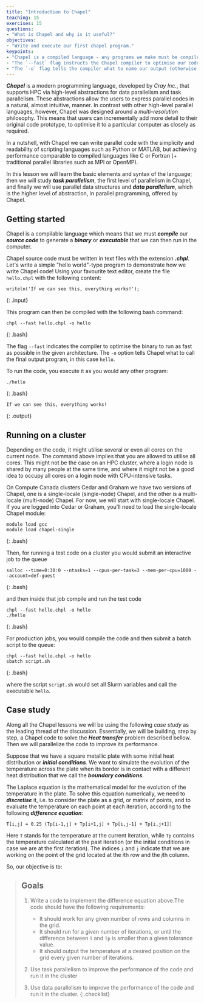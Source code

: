 ```yaml
---
title: "Introduction to Chapel"
teaching: 15 
exercises: 15 
questions:
- "What is Chapel and why is it useful?"
objectives:
- "Write and execute our first chapel program."
keypoints:
- "Chapel is a compiled language - any programs we make must be compiled with `chpl`."
- "The `--fast` flag instructs the Chapel compiler to optimise our code."
- "The `-o` flag tells the compiler what to name our output (otherwise it gets named `a.out`)"
---
```


**_Chapel_** is a modern programming language, developed by _Cray Inc._, that supports HPC via high-level abstractions for data parallelism and task parallelism. These abstractions allow the users to express parallel codes in a natural, almost intuitive, manner. In contrast with other high-level parallel languages, however, Chapel was designed around a _multi-resolution_ philosophy. This means that users can incrementally add more detail to their original code prototype, to optimise it to a particular computer as closely as required. 

In a nutshell, with Chapel we can write parallel code with the simplicity and readability of scripting languages such as Python or MATLAB, but achieving performance comparable to compiled languages like C or Fortran (+ traditional parallel libraries such as MPI or OpenMP).

In this lesson we will learn the basic elements and syntax of the language; then we will study **_task parallelism_**, the first level of parallelism in Chapel, and finally we will use parallel data structures and **_data parallelism_**, which is the higher level of abstraction, in parallel programming, offered by Chapel. 

## Getting started

Chapel is a compilable language which means that we must **_compile_** our **_source code_** to generate a **_binary_** or **_executable_** that we can then run in the computer. 

Chapel source code must be written in text files with the extension **_.chpl_**. 
Let's write a simple "hello world"-type program to demonstrate how we write Chapel code!
Using your favourite text editor, create the file `hello.chpl` with the following content:

```
writeln('If we can see this, everything works!');
```
{: .input}

This program can then be compiled with the following bash command:

~~~
chpl --fast hello.chpl -o hello
~~~
{: .bash}

The flag `--fast` indicates the compiler to optimise the binary to run as fast as possible in the given architecture.
The `-o` option tells Chapel what to call the final output program, in this case `hello`.

To run the code, you execute it as you would any other program:

~~~
./hello
~~~
{: .bash}
```
If we can see this, everything works!
```
{: .output}

## Running on a cluster

Depending on the code, it might utilise several or even all cores on the current node. The command above
implies that you are allowed to utilise all cores. This might not be the case on an HPC cluster, where a
login node is shared by many people at the same time, and where it might not be a good idea to occupy all
cores on a login node with CPU-intensive tasks.

On Compute Canada clusters Cedar and Graham we have two versions of Chapel, one is a single-locale
(single-node) Chapel, and the other is a multi-locale (multi-node) Chapel. For now, we will start with
single-locale Chapel. If you are logged into Cedar or Graham, you'll need to load the single-locale
Chapel module:

~~~
module load gcc
module load chapel-single
~~~
{: .bash}

Then, for running a test code on a cluster you would submit an interactive job to the queue

~~~
salloc --time=0:30:0 --ntasks=1 --cpus-per-task=3 --mem-per-cpu=1000 --account=def-guest
~~~
{: .bash}

and then inside that job compile and run the test code

~~~
chpl --fast hello.chpl -o hello
./hello
~~~
{: .bash}

For production jobs, you would compile the code and then submit a batch script to the queue:

~~~
chpl --fast hello.chpl -o hello
sbatch script.sh
~~~
{: .bash}

where the script `script.sh` would set all Slurm variables and call the executable `hello`.

## Case study

Along all the Chapel lessons we will be using the following _case study_ as the leading thread of the discussion. Essentially, we will be building, step by step, a Chapel code to solve the **_Heat transfer_** problem described bellow. Then we will parallelize the code to improve its performance. 

Suppose that we have a square metallic plate with some initial heat distribution or **_initial conditions_**. We want to simulate the evolution of the temperature across the plate when its border is in contact with a different heat distribution that we call the **_boundary conditions_**. 

The Laplace equation is the mathematical model for the evolution of the temperature in the plate. To solve this equation numerically, we need to **_discretise_** it, i.e. to consider the plate as a grid, or matrix of points, and to evaluate the temperature on each point at each iteration, according to the following **_difference equation_**:

```
T[i,j] = 0.25 (Tp[i-1,j] + Tp[i+1,j] + Tp[i,j-1] + Tp[i,j+1])
```
Here `T` stands for the temperature at the current iteration, while `Tp` contains the temperature calculated at the past iteration (or the initial conditions in case we are at the first iteration). The indices `i` and `j` indicate that we are working on the point of the grid located at the *i*th row and the *j*th column. 

So, our objective is to:

> ## Goals
> 1. Write a code to implement the difference equation above.The code should have the following requirements: 
>
>    * It should work for any given number of rows and columns in the grid. 
>    * It should run for a given number of iterations, or until the difference between `T` and `Tp` is smaller than a given tolerance value.
>    * It should output the temperature at a desired position on the grid every given number of iterations. 
>
> 2. Use task parallelism to improve the performance of the code and run it in the cluster
> 3. Use data parallelism to improve the performance of the code and run it in the cluster.
{:.checklist}
